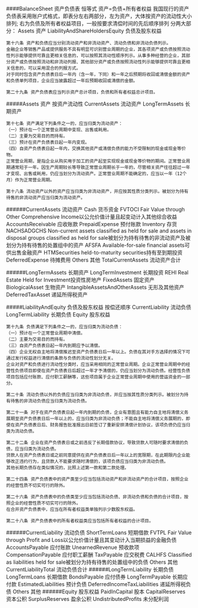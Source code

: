 ####BalanceSheet 资产负债表
    恒等式 资产=负债+所有者权益
    我国现行的资产负债表采用账户式格式，即表分左右两部分，左为资产，大体按资产的流动性大小排列;
    右为负债及所有者权益项目，一般按要求清偿时间的先后顺序排列
    分两大部分：
    Assets 资产
    LiabilityAndShareHoldersEquity 负债及股东权益

    第十六条 资产和负债应当分别流动资产和非流动资产、流动负债和非流动负债列示。
    金融企业等销售产品或提供服务不具有明显可识别营业周期的企业，其各项资产或负债按照流动性列示能够提供可靠且更相关信息的，可以按照其流动性顺序列示。从事多种经营的企业，其部分资产或负债按照流动和非流动列报、其他部分资产或负债按照流动性列示能够提供可靠且更相关信息的，可以采用混合的列报方式。
    对于同时包含资产负债表日后一年内（含一年，下同）和一年之后预期将收回或清偿金额的资产和负债单列项目，企业应当披露超过一年后预期收回或清偿的金额。
    
    第二十九条 资产负债表应当列示资产总计项目，负债和所有者权益总计项目。
#####Assets 资产
    按资产流动性
    CurrentAssets 流动资产
    LongTermAssets 长期资产

    第十七条 资产满足下列条件之一的，应当归类为流动资产：
    （一）预计在一个正常营业周期中变现、出售或耗用。
    （二）主要为交易目的而持有。
    （三）预计在资产负债表日起一年内变现。
    （四）自资产负债表日起一年内，交换其他资产或清偿负债的能力不受限制的现金或现金等价物。
    正常营业周期，是指企业从购买用于加工的资产起至实现现金或现金等价物的期间。正常营业周期通常短于一年。因生产周期较长等导致正常营业周期长于一年的，尽管相关资产往往超过一年才变现、出售或耗用，仍应当划分为流动资产。正常营业周期不能确定的，应当以一年（12个月）作为正常营业周期。
    
    第十八条 流动资产以外的资产应当归类为非流动资产，并应按其性质分类列示。被划分为持有待售的非流动资产应当归类为流动资产。
######CurrentAssets 流动资产
    Cash 货币资金
    FVTOCI Fair Value through Other Comprehensive Income以公允价值计量且起变动计入其他综合收益
    AccountsReceivable 应收账款
    PrepaidExpense 预付账款
    Inventory 存货
    NACHSADGCHS Non-current assets classified as held for sale and assets in disposal groups classified as held for sale被划分为持有待售的非流动资产及被划分为持有待售的处置组中的资产
    AFSFA Available-for-sale financial assets可供出售金融资产
    HTMSecurities held-to-maturity securities持有至到期投资
    DeferredExpense 待摊费用
    Others 其他
    TotalCurrentAssets 流动资产合计

######LongTermAssets 长期资产
    LongTermInvestment 长期投资
    REHI Real Estate Held for Investment投资性房地产
    FixedAssets 固定资产
    BiologicalAsset 生物资产
    IntangibleAssetsAndOtherAssets 无形及其他资产
    DeferredTaxAsset 递延所得税资产

#####LiabilityAndEquity 负债及股东权益
    按偿还顺序
    CurrentLiability 流动负债
    LongTermLiability 长期负债
    Equity 股东权益

    第十九条 负债满足下列条件之一的，应当归类为流动负债：
    （一）预计在一个正常营业周期中清偿。
    （二）主要为交易目的而持有。
    （三）自资产负债表日起一年内到期应予以清偿。
    （四）企业无权自主地将清偿推迟至资产负债表日后一年以上。负债在其对手方选择的情况下可通过发行权益进行清偿的条款与负债的流动性划分无关。
    企业对资产和负债进行流动性分类时，应当采用相同的正常营业周期。企业正常营业周期中的经营性负债项目即使在资产负债表日后超过一年才予清偿的，仍应当划分为流动负债。经营性负债项目包括应付账款、应付职工薪酬等，这些项目属于企业正常营业周期中使用的营运资金的一部分。
    
    第二十条 流动负债以外的负债应当归类为非流动负债，并应当按其性质分类列示。被划分为持有待售的非流动负债应当归类为流动负债。
    
    第二十一条 对于在资产负债表日起一年内到期的负债，企业有意图且有能力自主地将清偿义务展期至资产负债表日后一年以上的，应当归类为非流动负债；不能自主地将清偿义务展期的，即使在资产负债表日后、财务报告批准报出日前签订了重新安排清偿计划协议，该项负债仍应当归类为流动负债。
    
    第二十二条 企业在资产负债表日或之前违反了长期借款协议，导致贷款人可随时要求清偿的负债，应当归类为流动负债。
    贷款人在资产负债表日或之前同意提供在资产负债表日后一年以上的宽限期，在此期限内企业能够改正违约行为，且贷款人不能要求随时清偿的，该项负债应当归类为非流动负债。
    其他长期负债存在类似情况的，比照上述第一款和第二款处理。
    
    第二十四条 资产负债表中的资产类至少应当包括流动资产和非流动资产的合计项目，按照企业的经营性质不切实可行的除外。
    
    第二十六条 资产负债表中的负债类至少应当包括流动负债、非流动负债和负债的合计项目，按照企业的经营性质不切实可行的除外。
    在合并资产负债表中，应当在所有者权益类单独列示少数股东权益。
    
    第二十八条 资产负债表中的所有者权益类应当包括所有者权益的合计项目。
######CurrentLiability 流动负债
    ShortTermLoans 短期借款
    FVTPL Fair Value through Profit and Loss以公允价值计量且其变动计入当期损益的金融负债
    AccountsPayable 应付账款
    UnearnedRevenue 预收款项
    CompensationPayable 应付职工薪酬
    TaxPayable 应交税费
    CALHFS Classified as liabilities held for sale被划分为持有待售的处置组中的负债
    Others 其他
    CurrentLiabilityTotal 流动负债合计
######LongTermLiability 长期负债
    LongTermLoans 长期借款
    BondsPayable 应付债券
    LongTermPayable 长期应付款
    EstimatedLiabilities 预计负债
    DeferredIncomeTaxLiabilities 递延所得税负债
    Others 其他
######Equity 股东权益
    PaidInCapital 股本
    CapitalReserves 资本公积
    SurplusReserves 盈余公积
    UndistributedProfits 未分配利润